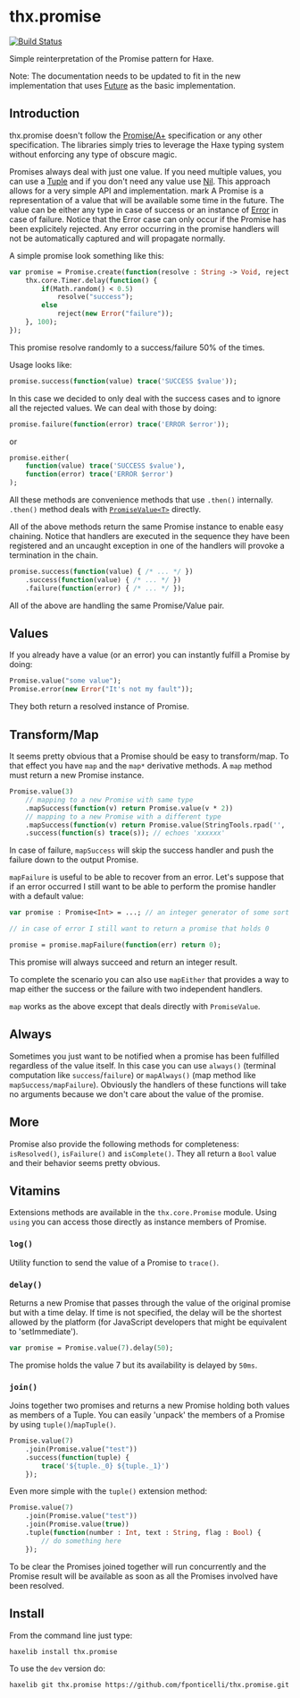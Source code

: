 # thx.promise

[![Build Status](https://travis-ci.org/fponticelli/thx.promise.svg)](https://travis-ci.org/fponticelli/thx.promise)

Simple reinterpretation of the Promise pattern for Haxe.

Note: The documentation needs to be updated to fit in the new implementation that uses [Future](http://thx-lib.org/api/thx/promise/Future.html) as the basic implementation.

## Introduction

thx.promise doesn't follow the [Promise/A+](https://promisesaplus.com/) specification or any other specification. The libraries simply tries to leverage the Haxe typing system without enforcing any type of obscure magic.

Promises always deal with just one value. If you need multiple values, you can use a [Tuple](http://thx-lib.org/api/thx/core/Tuple2.html) and if you don't need any value use [Nil](http://thx-lib.org/api/thx/core/Nil.html). This approach allows for a very simple API and implementation.
mark
A Promise is a representation of a value that will be available some time in the future. The value can be either any type in case of success or an instance of [Error](http://thx-lib.org/api/thx/core/Error.html) in case of failure. Notice that the Error case can only occur if the Promise has been explicitely rejected. Any error occurring in the promise handlers will not be automatically captured and will propagate normally.

A simple promise look something like this:

```haxe
var promise = Promise.create(function(resolve : String -> Void, reject : Error -> Void) {
    thx.core.Timer.delay(function() {
        if(Math.random() < 0.5)
            resolve("success");
        else
            reject(new Error("failure"));
    }, 100);
});
```

This promise resolve randomly to a success/failure 50% of the times.

Usage looks like:

```haxe
promise.success(function(value) trace('SUCCESS $value'));
```

In this case we decided to only deal with the success cases and to ignore all the rejected values. We can deal with those by doing:

```haxe
promise.failure(function(error) trace('ERROR $error'));
```

or

```haxe
promise.either(
    function(value) trace('SUCCESS $value'),
    function(error) trace('ERROR $error')
);
```

All these methods are convenience methods that use `.then()` internally. `.then()` method deals with [`PromiseValue<T>`](http://thx-lib.org/api/thx/promise/PromiseValue.html) directly.

All of the above methods return the same Promise instance to enable easy chaining. Notice that handlers are executed in the sequence they have been registered and an uncaught exception in one of the handlers will provoke a termination in the chain.

```haxe
promise.success(function(value) { /* ... */ })
    .success(function(value) { /* ... */ })
    .failure(function(error) { /* ... */ });
```

All of the above are handling the same Promise/Value pair.

## Values

If you already have a value (or an error) you can instantly fulfill a Promise by doing:

```haxe
Promise.value("some value");
Promise.error(new Error("It's not my fault"));
```

They both return a resolved instance of Promise.

## Transform/Map

It seems pretty obvious that a Promise should be easy to transform/map. To that effect you have `map` and the `map*` derivative methods. A `map` method must return a new Promise instance.

```haxe
Promise.value(3)
    // mapping to a new Promise with same type
    .mapSuccess(function(v) return Promise.value(v * 2))
    // mapping to a new Promise with a different type
    .mapSuccess(function(v) return Promise.value(StringTools.rpad('', 'x', v)))
    .success(function(s) trace(s)); // echoes 'xxxxxx'
```

In case of failure, `mapSuccess` will skip the success handler and push the failure down to the output Promise.

`mapFailure` is useful to be able to recover from an error. Let's suppose that if an error occurred I still want to be able to perform the promise handler with a default value:

```haxe
var promise : Promise<Int> = ...; // an integer generator of some sort

// in case of error I still want to return a promise that holds 0

promise = promise.mapFailure(function(err) return 0);
```

This promise will always succeed and return an integer result.

To complete the scenario you can also use `mapEither` that provides a way to map either the success or the failure with two independent handlers.

`map` works as the above except that deals directly with `PromiseValue`.

## Always

Sometimes you just want to be notified when a promise has been fulfilled regardless of the value itself. In this case you can use `always()` (terminal computation like `success`/`failure`) or `mapAlways()` (map method like `mapSuccess/mapFailure`). Obviously the handlers of these functions will take no arguments because we don't care about the value of the promise.

## More

Promise also provide the following methods for completeness: `isResolved()`, `isFailure()` and `isComplete()`. They all return a `Bool` value and their behavior seems pretty obvious.

## Vitamins

Extensions methods are available in the `thx.core.Promise` module. Using `using` you can access those directly as instance members of Promise.

### `log()`

Utility function to send the value of a Promise to `trace()`.

### `delay()`

Returns a new Promise that passes through the value of the original promise but with a time delay. If time is not specified, the delay will be the shortest allowed by the platform (for JavaScript developers that might be equivalent to 'setImmediate').

```haxe
var promise = Promise.value(7).delay(50);
```

The promise holds the value 7 but its availability is delayed by `50ms`.

### `join()`

Joins together two promises and returns a new Promise holding both values as members of a Tuple. You can easily 'unpack' the members of a Promise<TupleX> by using `tuple()`/`mapTuple()`.

```haxe
Promise.value(7)
    .join(Promise.value("test"))
    .success(function(tuple) {
        trace('${tuple._0} ${tuple._1}')
    });
```

Even more simple with the `tuple()` extension method:

```haxe
Promise.value(7)
    .join(Promise.value("test"))
    .join(Promise.value(true))
    .tuple(function(number : Int, text : String, flag : Bool) {
        // do something here
    });
```

To be clear the Promises joined together will run concurrently and the Promise<TupleX> result will be available as soon as all the Promises involved have been resolved.

## Install

From the command line just type:

```bash
haxelib install thx.promise
```

To use the `dev` version do:

```bash
haxelib git thx.promise https://github.com/fponticelli/thx.promise.git
```
